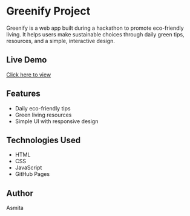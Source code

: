 # Greenify Project

Greenify is a web app built during a hackathon to promote eco-friendly living. It helps users make sustainable choices through daily green tips, resources, and a simple, interactive design.

## Live Demo
[Click here to view](https://asmita-pixel.github.io/greenify-project)

## Features
- Daily eco-friendly tips
- Green living resources
- Simple UI with responsive design

## Technologies Used
- HTML
- CSS
- JavaScript
- GitHub Pages

## Author
Asmita

